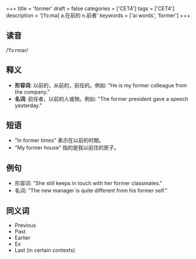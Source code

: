 +++
title = 'former'
draft = false
categories = ['CET4']
tags = ['CET4']
description = '[ˈfɔːmə] a.在前的 n.前者'
keywords = ['ai words', 'former']
+++

## 读音
/ˈfɔːrmər/

## 释义
- **形容词**: 以前的，从前的，前任的。例如: "He is my former colleague from the company."
- **名词**: 前任者，以前的人或物。例如: "The former president gave a speech yesterday."

## 短语
- "In former times" 表示在以前的时期。
- "My former house" 指的是我以前住的房子。

## 例句
- 形容词: "She still keeps in touch with her former classmates."
- 名词: "The new manager is quite different from his former self."

## 同义词
- Previous
- Past
- Earlier
- Ex
- Last (in certain contexts)
